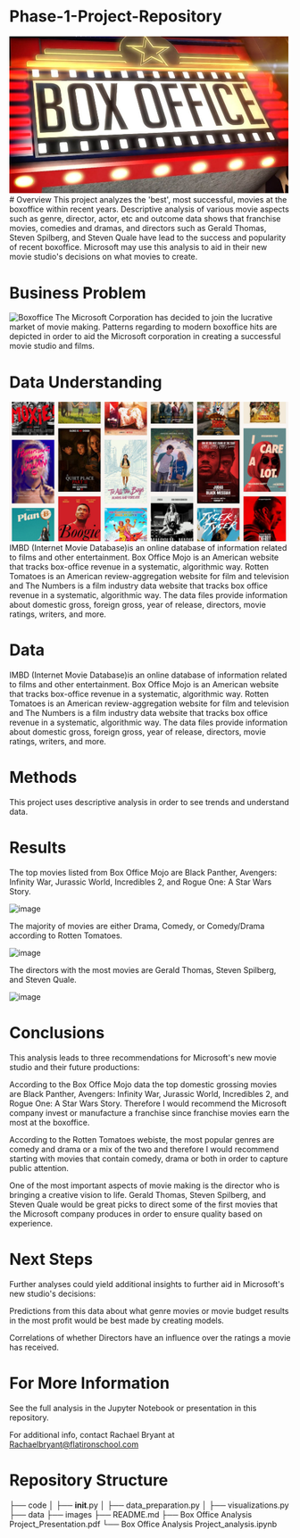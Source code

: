 # Phase-1-Project-Repository

<img src="images/box%20office%20pic.png" alt="Boxoffice" style="width:500px;"/>
# Overview
This project analyzes the 'best', most successful, movies at the boxoffice within recent years. Descriptive analysis of various movie aspects such as genre, director, actor, etc and outcome data shows that franchise movies, comedies and dramas, and directors such as Gerald Thomas, Steven Spilberg, and Steven Quale have lead to the success and popularity of recent boxoffice. Microsoft may use this analysis to aid in their new movie studio's decisions on what movies to create.

# Business Problem
<img src="images/Friends-eating-popcorn-at-the-movie-theatre-485816418_3869x2579.jpeg.crdownload" alt="Boxoffice" style="width:500px;"/>
The Microsoft Corporation has decided to join the lucrative market of movie making. Patterns regarding to modern boxoffice hits are depicted in order to aid the Microsoft corporation in creating a successful movie studio and films.

# Data Understanding
<img src="images/best-movies-1624472751.jpg" alt="Boxoffice" style="width:500px;"/>
IMBD (Internet Movie Database)is an online database of information related to films and other entertainment. Box Office Mojo is an American website that tracks box-office revenue in a systematic, algorithmic way. Rotten Tomatoes is an American review-aggregation website for film and television and The Numbers is a film industry data website that tracks box office revenue in a systematic, algorithmic way. The data files provide information about domestic gross, foreign gross, year of release, directors, movie ratings, writers, and more.

# Data
IMBD (Internet Movie Database)is an online database of information related to films and other entertainment. Box Office Mojo is an American website that tracks box-office revenue in a systematic, algorithmic way. Rotten Tomatoes is an American review-aggregation website for film and television and The Numbers is a film industry data website that tracks box office revenue in a systematic, algorithmic way. The data files provide information about domestic gross, foreign gross, year of release, directors, movie ratings, writers, and more.

# Methods
This project uses descriptive analysis in order to see trends and understand data. 

# Results

The top movies listed from Box Office Mojo are Black Panther, Avengers: Infinity War, Jurassic World, Incredibles 2, and Rogue One: A Star Wars Story.

![image](https://user-images.githubusercontent.com/65221687/163705722-fe13d699-d8f8-442c-8d27-65af445fb43e.png)


The majority of movies are either Drama, Comedy, or Comedy/Drama according to Rotten Tomatoes.

![image](https://user-images.githubusercontent.com/65221687/163705747-aaa18f5d-d0e6-4239-ba7f-e723332e932f.png)

The directors with the most movies are Gerald Thomas, Steven Spilberg, and Steven Quale.

![image](https://user-images.githubusercontent.com/65221687/163705760-14a27159-5371-4521-a526-2b38da396dae.png)

# Conclusions
This analysis leads to three recommendations for Microsoft's new movie studio and their future productions:

According to the Box Office Mojo data the top domestic grossing movies are Black Panther, Avengers: Infinity War, Jurassic World, Incredibles 2, and Rogue One: A Star Wars Story. Therefore I would recommend the Microsoft company invest or manufacture a franchise since franchise movies earn the most at the boxoffice.

According to the Rotten Tomatoes webiste, the most popular genres are comedy and drama or a mix of the two and therefore I would recommend starting with movies that contain comedy, drama or both in order to capture public attention.

One of the most important aspects of movie making is the director who is bringing a creative vision to life. Gerald Thomas, Steven Spilberg, and Steven Quale would be great picks to direct some of the first movies that the Microsoft company produces in order to ensure quality based on experience.

# Next Steps
Further analyses could yield additional insights to further aid in Microsoft's new studio's decisions:

Predictions from this data about what genre movies or movie budget results in the most profit would be best made by creating models.

Correlations of whether Directors have an influence over the ratings a movie has received.

# For More Information
See the full analysis in the Jupyter Notebook or presentation in this repository.

For additional info, contact Rachael Bryant at Rachaelbryant@flatironschool.com

# Repository Structure
├── code
│   ├── __init__.py
│   ├── data_preparation.py
│   ├── visualizations.py
├── data
├── images
├── README.md
├── Box Office Analysis Project_Presentation.pdf
└── Box Office Analysis Project_analysis.ipynb
